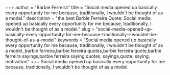 +++
author = "Barbie Ferreira"
title = "Social media opened up basically every opportunity for me because, traditionally, I wouldn't be thought of as a model."
description = "the best Barbie Ferreira Quote: Social media opened up basically every opportunity for me because, traditionally, I wouldn't be thought of as a model."
slug = "social-media-opened-up-basically-every-opportunity-for-me-because-traditionally-i-wouldnt-be-thought-of-as-a-model"
keywords = "Social media opened up basically every opportunity for me because, traditionally, I wouldn't be thought of as a model.,barbie ferreira,barbie ferreira quotes,barbie ferreira quote,barbie ferreira sayings,barbie ferreira saying,quotes, sayings,quote, saying, motivation"
+++
Social media opened up basically every opportunity for me because, traditionally, I wouldn't be thought of as a model.
